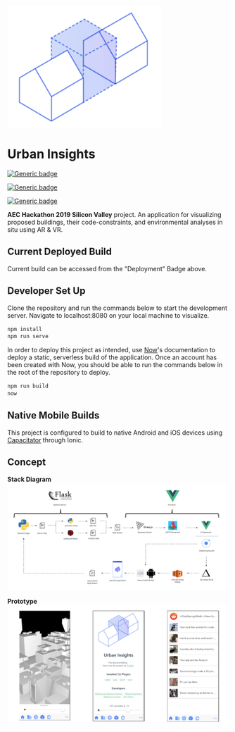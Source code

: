 ![Logo](/src/assets/logo.png)

# Urban Insights

[![Generic badge](https://img.shields.io/badge/Deployment-AWS-green.svg)](https://urban-insights-sjgjw2iv1.now.sh/)

[![Generic badge](https://img.shields.io/badge/Testing-Glitch-green.svg)](https://github.com/mitevpi/urban-insights-frontend/wiki/Glitch)

[![Generic badge](https://img.shields.io/badge/Backend-Heroku-green.svg)](https://urban-insights-api.herokuapp.com)

**AEC Hackathon 2019 Silicon Valley** project.
An application for visualizing proposed buildings, their code-constraints, and environmental analyses in situ using AR & VR.

## Current Deployed Build

Current build can be accessed from the "Deployment" Badge above.

## Developer Set Up

Clone the repository and run the commands below to start the development server. Navigate to localhost:8080 on your local machine to visualize.

``` cmd
npm install
npm run serve
```

In order to deploy this project as intended, use [Now](https://zeit.co/dashboard)'s documentation to deploy a static, serverless build of the application. Once an account has been created with Now, you should be able to run the commands below in the root of the repository to deploy.

``` cmd
npm run build
now
```

## Native Mobile Builds

This project is configured to build to native Android and iOS devices using [Capacitator](https://capacitor.ionicframework.com/docs/getting-started/with-ionic) through Ionic.

## Concept

**Stack Diagram**
![stack](/screenshots/stackDiagram.png)

**Prototype**
![proto](/screenshots/app.png)